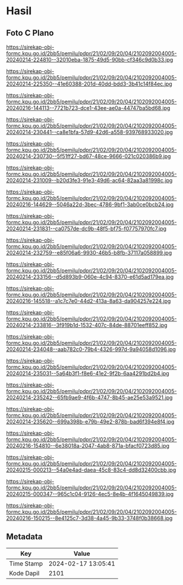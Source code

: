 # Hasil

## Foto C Plano

https://sirekap-obj-formc.kpu.go.id/2bb5/pemilu/pdpr/21/02/09/20/04/2102092004005-20240214-224810--32010eba-1875-49d5-90bb-cf346c9d0b33.jpg

https://sirekap-obj-formc.kpu.go.id/2bb5/pemilu/pdpr/21/02/09/20/04/2102092004005-20240214-225350--41e60388-201d-40dd-bdd3-3b41c14f84ec.jpg

https://sirekap-obj-formc.kpu.go.id/2bb5/pemilu/pdpr/21/02/09/20/04/2102092004005-20240216-144113--7721b723-dce1-43ee-ae0a-44747ba5bd68.jpg

https://sirekap-obj-formc.kpu.go.id/2bb5/pemilu/pdpr/21/02/09/20/04/2102092004005-20240214-230441--ca8e1bfa-57d9-42d6-a558-939768933020.jpg

https://sirekap-obj-formc.kpu.go.id/2bb5/pemilu/pdpr/21/02/09/20/04/2102092004005-20240214-230730--5f51ff27-bd67-48ce-9666-021c020386b9.jpg

https://sirekap-obj-formc.kpu.go.id/2bb5/pemilu/pdpr/21/02/09/20/04/2102092004005-20240214-231009--b20d3fe3-91e3-49d6-ac64-82aa3a81998c.jpg

https://sirekap-obj-formc.kpu.go.id/2bb5/pemilu/pdpr/21/02/09/20/04/2102092004005-20240216-144629--5046a22d-3bec-4786-9bf1-3ab0ce0bcb24.jpg

https://sirekap-obj-formc.kpu.go.id/2bb5/pemilu/pdpr/21/02/09/20/04/2102092004005-20240214-231831--ca0757de-dc9b-48f5-bf75-f07757970fc7.jpg

https://sirekap-obj-formc.kpu.go.id/2bb5/pemilu/pdpr/21/02/09/20/04/2102092004005-20240214-232759--e85f06a6-9930-46b5-b8fb-37117a058899.jpg

https://sirekap-obj-formc.kpu.go.id/2bb5/pemilu/pdpr/21/02/09/20/04/2102092004005-20240214-233156--d5d893b9-060e-4c94-8370-e61d5ad179ea.jpg

https://sirekap-obj-formc.kpu.go.id/2bb5/pemilu/pdpr/21/02/09/20/04/2102092004005-20240216-145518--a1c7c7e0-44d2-413a-8a63-da904257e224.jpg

https://sirekap-obj-formc.kpu.go.id/2bb5/pemilu/pdpr/21/02/09/20/04/2102092004005-20240214-233816--3f919b1d-1532-407c-84de-88701eeff852.jpg

https://sirekap-obj-formc.kpu.go.id/2bb5/pemilu/pdpr/21/02/09/20/04/2102092004005-20240214-234048--aab782c0-79b4-4326-997d-9a94058d1096.jpg

https://sirekap-obj-formc.kpu.go.id/2bb5/pemilu/pdpr/21/02/09/20/04/2102092004005-20240214-235031--5a64b3f1-f8e6-41e2-9f2b-6aa4291bd2b4.jpg

https://sirekap-obj-formc.kpu.go.id/2bb5/pemilu/pdpr/21/02/09/20/04/2102092004005-20240214-235242--65fb9ae9-4f6b-4747-8b45-ae25e53a9521.jpg

https://sirekap-obj-formc.kpu.go.id/2bb5/pemilu/pdpr/21/02/09/20/04/2102092004005-20240214-235620--699a398b-e79b-49e2-878b-bad6f394e8f4.jpg

https://sirekap-obj-formc.kpu.go.id/2bb5/pemilu/pdpr/21/02/09/20/04/2102092004005-20240216-154810--6e38018a-2047-4ab8-871a-bfacf0723d85.jpg

https://sirekap-obj-formc.kpu.go.id/2bb5/pemilu/pdpr/21/02/09/20/04/2102092004005-20240215-000213--54a0e4ad-daea-45c8-83c4-dd8d32400cbb.jpg

https://sirekap-obj-formc.kpu.go.id/2bb5/pemilu/pdpr/21/02/09/20/04/2102092004005-20240215-000347--965c1c04-9126-4ec5-8e4b-4f1645049839.jpg

https://sirekap-obj-formc.kpu.go.id/2bb5/pemilu/pdpr/21/02/09/20/04/2102092004005-20240216-150215--8e4125c7-3d38-4a45-9b33-3748f0b38668.jpg


## Metadata

| Key        | Value               |
| ---------- | ------------------- |
| Time Stamp | 2024-02-17 13:05:41 |
| Kode Dapil | 2101                |



